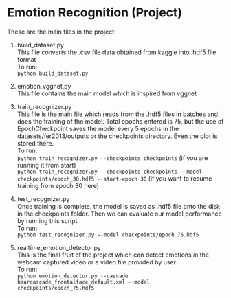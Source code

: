 # Emotion Recognition (Project)
These are the main files in the project:
1. build_dataset.py  </br>
This file converts the .csv file data obtained from kaggle into .hdf5 file format </br>
To run: </br>
     ` python build_dataset.py ` </br>
     
2. emotion_vggnet.py </br>
This file contains the main model which is inspired from vggnet </br>

3. train_recognizer.py </br>
This file is the main file which reads from the .hdf5 files in batches and does the training of the model. Total epochs entered is 75, but the use of EpochCheckpoint saves the model every 5 epochs in the datasets/fer2013/outputs or the checkpoints directory. Even the plot is stored there. </br>
To run: </br>
      `python train_recognizer.py --checkpoints checkpoints`        (if you are running it from start) </br>
      `python train_recognizer.py --checkpoints checkpoints --model checkpoints/epoch_30.hdf5 --start-epoch 30`      (if you want to resume training from epoch 30 here) </br>
      
4. test_recognizer.py </br>
Once training is complete, the model is saved as .hdf5 file onto the disk in the checkpoints folder. Then we can evaluate our model performance by running this script </br>
To run: </br>
      `python test_recognizer.py --model checkpoints/epoch_75.hdf5` </br>
      
5. realtime_emotion_detector.py </br>
This is the final fruit of the project which can detect emotions in the webcam captured video or a video file provided by user. </br>
To run: </br>
      `python emotion_detector.py --cascade haarcascade_frontalface_default.xml --model checkpoints/epoch_75.hdf5`
